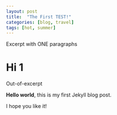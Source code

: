 ```yaml
---
layout: post
title:  "The First TEST!"
categories: [blog, travel]
tags: [hot, summer]
---
```


Excerpt with ONE paragraphs


# Hi 1

Out-of-excerpt

**Hello world**, this is my first Jekyll blog post.

I hope you like it!